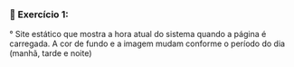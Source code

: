 ### 📌 Exercício 1:
° Site estático que mostra a hora atual do sistema quando a página é carregada. A cor de fundo e a imagem mudam conforme o período do dia (manhã, tarde e noite)
